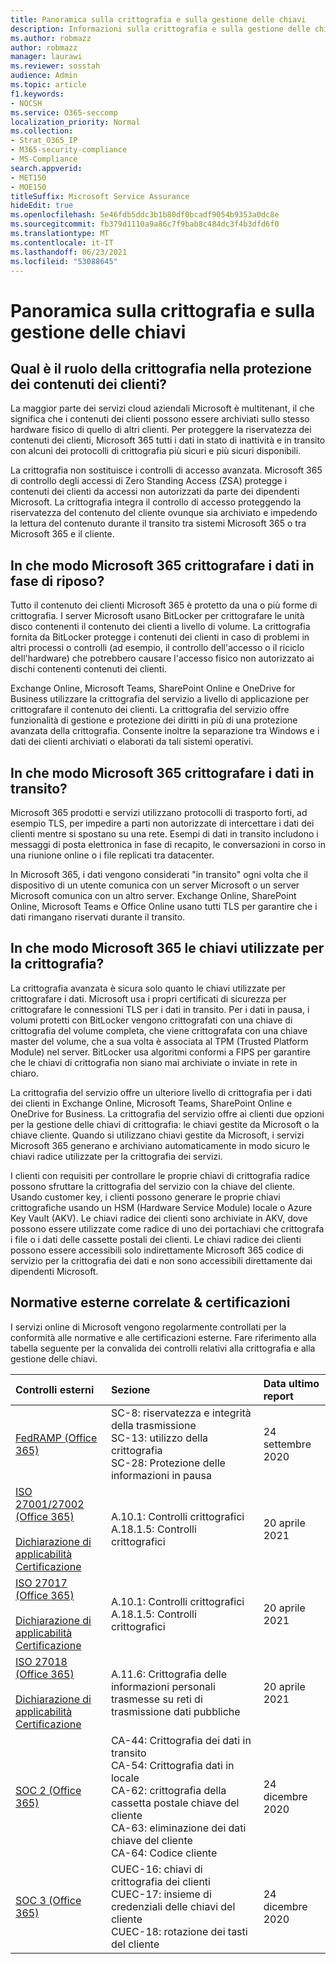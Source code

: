 ```yaml
---
title: Panoramica sulla crittografia e sulla gestione delle chiavi
description: Informazioni sulla crittografia e sulla gestione delle chiavi in Microsoft 365
ms.author: robmazz
author: robmazz
manager: laurawi
ms.reviewer: sosstah
audience: Admin
ms.topic: article
f1.keywords:
- NOCSH
ms.service: O365-seccomp
localization_priority: Normal
ms.collection:
- Strat_O365_IP
- M365-security-compliance
- MS-Compliance
search.appverid:
- MET150
- MOE150
titleSuffix: Microsoft Service Assurance
hideEdit: true
ms.openlocfilehash: 5e46fdb5ddc3b1b80df0bcadf9054b9353a0dc8e
ms.sourcegitcommit: fb379d1110a9a86c7f9bab8c484dc3f4b3dfd6f0
ms.translationtype: MT
ms.contentlocale: it-IT
ms.lasthandoff: 06/23/2021
ms.locfileid: "53088645"
---
```

# <a name="encryption-and-key-management-overview"></a>Panoramica sulla crittografia e sulla gestione delle chiavi

## <a name="what-role-does-encryption-play-in-protecting-customer-content"></a>Qual è il ruolo della crittografia nella protezione dei contenuti dei clienti?

La maggior parte dei servizi cloud aziendali Microsoft è multitenant, il che significa che i contenuti dei clienti possono essere archiviati sullo stesso hardware fisico di quello di altri clienti. Per proteggere la riservatezza dei contenuti dei clienti, Microsoft 365 tutti i dati in stato di inattività e in transito con alcuni dei protocolli di crittografia più sicuri e più sicuri disponibili.

La crittografia non sostituisce i controlli di accesso avanzata. Microsoft 365 di controllo degli accessi di Zero Standing Access (ZSA) protegge i contenuti dei clienti da accessi non autorizzati da parte dei dipendenti Microsoft. La crittografia integra il controllo di accesso proteggendo la riservatezza del contenuto del cliente ovunque sia archiviato e impedendo la lettura del contenuto durante il transito tra sistemi Microsoft 365 o tra Microsoft 365 e il cliente.

## <a name="how-does-microsoft-365-encrypt-data-at-rest"></a>In che modo Microsoft 365 crittografare i dati in fase di riposo?

Tutto il contenuto dei clienti Microsoft 365 è protetto da una o più forme di crittografia. I server Microsoft usano BitLocker per crittografare le unità disco contenenti il contenuto dei clienti a livello di volume. La crittografia fornita da BitLocker protegge i contenuti dei clienti in caso di problemi in altri processi o controlli (ad esempio, il controllo dell'accesso o il riciclo dell'hardware) che potrebbero causare l'accesso fisico non autorizzato ai dischi contenenti contenuti dei clienti.

Exchange Online, Microsoft Teams, SharePoint Online e OneDrive for Business utilizzare la crittografia del servizio a livello di applicazione per crittografare il contenuto dei clienti. La crittografia del servizio offre funzionalità di gestione e protezione dei diritti in più di una protezione avanzata della crittografia. Consente inoltre la separazione tra Windows e i dati dei clienti archiviati o elaborati da tali sistemi operativi.

## <a name="how-does-microsoft-365-encrypt-data-in-transit"></a>In che modo Microsoft 365 crittografare i dati in transito?

Microsoft 365 prodotti e servizi utilizzano protocolli di trasporto forti, ad esempio TLS, per impedire a parti non autorizzate di intercettare i dati dei clienti mentre si spostano su una rete. Esempi di dati in transito includono i messaggi di posta elettronica in fase di recapito, le conversazioni in corso in una riunione online o i file replicati tra datacenter.

In Microsoft 365, i dati vengono considerati "in transito" ogni volta che il dispositivo di un utente comunica con un server Microsoft o un server Microsoft comunica con un altro server. Exchange Online, SharePoint Online, Microsoft Teams e Office Online usano tutti TLS per garantire che i dati rimangano riservati durante il transito.

## <a name="how-does-microsoft-365-manage-the-keys-used-for-encryption"></a>In che modo Microsoft 365 le chiavi utilizzate per la crittografia?

La crittografia avanzata è sicura solo quanto le chiavi utilizzate per crittografare i dati. Microsoft usa i propri certificati di sicurezza per crittografare le connessioni TLS per i dati in transito. Per i dati in pausa, i volumi protetti con BitLocker vengono crittografati con una chiave di crittografia del volume completa, che viene crittografata con una chiave master del volume, che a sua volta è associata al TPM (Trusted Platform Module) nel server. BitLocker usa algoritmi conformi a FIPS per garantire che le chiavi di crittografia non siano mai archiviate o inviate in rete in chiaro.

La crittografia del servizio offre un ulteriore livello di crittografia per i dati dei clienti in Exchange Online, Microsoft Teams, SharePoint Online e OneDrive for Business. La crittografia del servizio offre ai clienti due opzioni per la gestione delle chiavi di crittografia: le chiavi gestite da Microsoft o la chiave cliente. Quando si utilizzano chiavi gestite da Microsoft, i servizi Microsoft 365 generano e archiviano automaticamente in modo sicuro le chiavi radice utilizzate per la crittografia dei servizi.

I clienti con requisiti per controllare le proprie chiavi di crittografia radice possono sfruttare la crittografia del servizio con la chiave del cliente. Usando customer key, i clienti possono generare le proprie chiavi crittografiche usando un HSM (Hardware Service Module) locale o Azure Key Vault (AKV). Le chiavi radice dei clienti sono archiviate in AKV, dove possono essere utilizzate come radice di uno dei portachiavi che crittografa i file o i dati delle cassette postali dei clienti. Le chiavi radice dei clienti possono essere accessibili solo indirettamente Microsoft 365 codice di servizio per la crittografia dei dati e non sono accessibili direttamente dai dipendenti Microsoft.

## <a name="related-external-regulations--certifications"></a>Normative esterne correlate & certificazioni

I servizi online di Microsoft vengono regolarmente controllati per la conformità alle normative e alle certificazioni esterne. Fare riferimento alla tabella seguente per la convalida dei controlli relativi alla crittografia e alla gestione delle chiavi.

| **Controlli esterni** | **Sezione** | **Data ultimo report** |
|:--------------------|:------------|:-----------------------|
| [FedRAMP (Office 365)](https://compliance.microsoft.com/compliancemanager) | SC-8: riservatezza e integrità della trasmissione <br> SC-13: utilizzo della crittografia <br> SC-28: Protezione delle informazioni in pausa <br>  | 24 settembre 2020 |
| [ISO 27001/27002 (Office 365)](https://servicetrust.microsoft.com/ViewPage/MSComplianceGuideV3?command=Download&downloadType=Document&downloadId=8d625374-4f2d-49f8-9d37-a4281ba98222&tab=7027ead0-3d6b-11e9-b9e1-290b1eb4cdeb&docTab=7027ead0-3d6b-11e9-b9e1-290b1eb4cdeb_ISO_Reports) <br><br> [Dichiarazione di applicabilità](https://servicetrust.microsoft.com/ViewPage/MSComplianceGuideV3?command=Download&downloadType=Document&downloadId=c0df4ce8-c77e-4183-84eb-c8688470d8b1&tab=7027ead0-3d6b-11e9-b9e1-290b1eb4cdeb&docTab=7027ead0-3d6b-11e9-b9e1-290b1eb4cdeb_ISO_Reports) <br> [Certificazione](https://servicetrust.microsoft.com/ViewPage/MSComplianceGuideV3?command=Download&downloadType=Document&downloadId=1e84a14a-2468-45ac-9412-5e53250d57ec&tab=7027ead0-3d6b-11e9-b9e1-290b1eb4cdeb&docTab=7027ead0-3d6b-11e9-b9e1-290b1eb4cdeb_ISO_Reports) | A.10.1: Controlli crittografici <br> A.18.1.5: Controlli crittografici | 20 aprile 2021 |
| [ISO 27017 (Office 365)](https://servicetrust.microsoft.com/ViewPage/MSComplianceGuideV3?command=Download&downloadType=Document&downloadId=8d625374-4f2d-49f8-9d37-a4281ba98222&tab=7027ead0-3d6b-11e9-b9e1-290b1eb4cdeb&docTab=7027ead0-3d6b-11e9-b9e1-290b1eb4cdeb_ISO_Reports) <br><br> [Dichiarazione di applicabilità](https://servicetrust.microsoft.com/ViewPage/MSComplianceGuideV3?command=Download&downloadType=Document&downloadId=c0df4ce8-c77e-4183-84eb-c8688470d8b1&tab=7027ead0-3d6b-11e9-b9e1-290b1eb4cdeb&docTab=7027ead0-3d6b-11e9-b9e1-290b1eb4cdeb_ISO_Reports) <br> [Certificazione](https://servicetrust.microsoft.com/ViewPage/MSComplianceGuideV3?command=Download&downloadType=Document&downloadId=70de0999-5451-43a3-9ef4-761e8fbfb1a3&tab=7027ead0-3d6b-11e9-b9e1-290b1eb4cdeb&docTab=7027ead0-3d6b-11e9-b9e1-290b1eb4cdeb_ISO_Reports) | A.10.1: Controlli crittografici <br> A.18.1.5: Controlli crittografici | 20 aprile 2021 |
| [ISO 27018 (Office 365)](https://servicetrust.microsoft.com/ViewPage/MSComplianceGuideV3?command=Download&downloadType=Document&downloadId=8d625374-4f2d-49f8-9d37-a4281ba98222&tab=7027ead0-3d6b-11e9-b9e1-290b1eb4cdeb&docTab=7027ead0-3d6b-11e9-b9e1-290b1eb4cdeb_ISO_Reports) <br><br> [Dichiarazione di applicabilità](https://servicetrust.microsoft.com/ViewPage/MSComplianceGuideV3?command=Download&downloadType=Document&downloadId=c0df4ce8-c77e-4183-84eb-c8688470d8b1&tab=7027ead0-3d6b-11e9-b9e1-290b1eb4cdeb&docTab=7027ead0-3d6b-11e9-b9e1-290b1eb4cdeb_ISO_Reports) <br> [Certificazione](https://servicetrust.microsoft.com/ViewPage/MSComplianceGuideV3?command=Download&downloadType=Document&downloadId=43e89534-f48d-42ea-a7a7-3523ff516036&tab=7027ead0-3d6b-11e9-b9e1-290b1eb4cdeb&docTab=7027ead0-3d6b-11e9-b9e1-290b1eb4cdeb_ISO_Reports) | A.11.6: Crittografia delle informazioni personali trasmesse su reti di trasmissione dati pubbliche | 20 aprile 2021 |
| [SOC 2 (Office 365)](https://servicetrust.microsoft.com/ViewPage/MSComplianceGuideV3?command=Download&downloadType=Document&downloadId=a73c1738-7892-42b7-acd3-87b6371c53f6&tab=7027ead0-3d6b-11e9-b9e1-290b1eb4cdeb&docTab=7027ead0-3d6b-11e9-b9e1-290b1eb4cdeb_SOC_%2F_SSAE_16_Reports) | CA-44: Crittografia dei dati in transito <br> CA-54: Crittografia dati in locale <br> CA-62: crittografia della cassetta postale chiave del cliente <br> CA-63: eliminazione dei dati chiave del cliente <br> CA-64: Codice cliente | 24 dicembre 2020 |
| [SOC 3 (Office 365)](https://servicetrust.microsoft.com/ViewPage/MSComplianceGuideV3?command=Download&downloadType=Document&downloadId=274054e5-4968-48d2-bf94-9a8eda5d7a93&tab=7027ead0-3d6b-11e9-b9e1-290b1eb4cdeb&docTab=7027ead0-3d6b-11e9-b9e1-290b1eb4cdeb_SOC_%2F_SSAE_16_Reports) | CUEC-16: chiavi di crittografia dei clienti <br> CUEC-17: insieme di credenziali delle chiavi del cliente <br>  CUEC-18: rotazione dei tasti del cliente| 24 dicembre 2020 |
